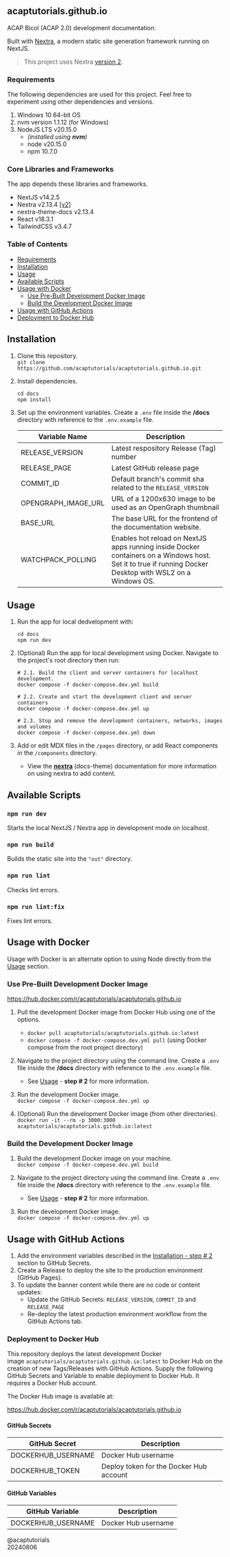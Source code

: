 ## acaptutorials.github.io

ACAP Bicol (ACAP 2.0) development documentation.

Built with [Nextra](https://nextra.site/), a modern static site generation framework running on NextJS.

> This project uses Nextra [version 2](https://nextra-v2-oe0zrpzjp-shud.vercel.app/).

### Requirements

The following dependencies are used for this project. Feel free to experiment using other dependencies and versions.

1. Windows 10 64-bit OS
2. nvm version 1.1.12 (for Windows)
3. NodeJS LTS v20.15.0
   - _(installed using **nvm**)_
   - node v20.15.0
   - npm 10.7.0

### Core Libraries and Frameworks

The app depends these libraries and frameworks.

- NextJS v14.2.5
- Nextra v2.13.4 [[v2]](https://nextra-v2-oe0zrpzjp-shud.vercel.app/)
- nextra-theme-docs v2.13.4
- React v18.3.1
- TailwindCSS v3.4.7

### Table of Contents

- [Requirements](#requirements)
- [Installation](#installation)
- [Usage](#usage)
- [Available Scripts](#available-scripts)
- [Usage with Docker](#usage-with-docker)
   - [Use Pre-Built Development Docker Image](#use-pre-Built-development-docker-image)
   - [Build the Development Docker Image](#build-the-development-docker-image)
- [Usage with GitHub Actions](#usage-with-gitHub-actions)
- [Deployment to Docker Hub](#deployment-to-docker-hub)

## Installation

1. Clone this repository.<br>
`git clone https://github.com/acaptutorials/acaptutorials.github.io.git`

2. Install dependencies.<br>
   ```
   cd docs
   npm install
   ```
3. Set up the environment variables. Create a `.env` file inside the **/docs** directory with reference to the `.env.example` file.

   | Variable Name | Description |
   | --- | --- |
   | RELEASE_VERSION | Latest respository Release (Tag) number |
   | RELEASE_PAGE | Latest GitHub release page |
   | COMMIT_ID | Default branch's commit sha related to the `RELEASE_VERSION` |
   | OPENGRAPH_IMAGE_URL | URL of a 1200x630 image to be used as an OpenGraph thumbnail |
   | BASE_URL | The base URL for the frontend of the documentation website. |
   | WATCHPACK_POLLING | Enables hot reload on NextJS apps running inside Docker containers on a Windows host. Set it to true if running Docker Desktop with WSL2 on a Windows OS. |

## Usage

1. Run the app for local dedvelopment with:<br>
   ```
   cd docs
   npm run dev
   ```
2. (Optional) Run the app for local development using Docker. Navigate to the project's root directory then run:<br>
   ```
   # 2.1. Build the client and server containers for localhost development.
   docker compose -f docker-compose.dev.yml build

   # 2.2. Create and start the development client and server containers
   docker compose -f docker-compose.dev.yml up

   # 2.3. Stop and remove the development containers, networks, images and volumes
   docker compose -f docker-compose.dev.yml down
   ```

3. Add or edit MDX files in the `/pages` directory, or add React components in the `/components` directory.
   - View the [**nextra**](https://nextra.site/docs) (docs-theme) documentation for more information on using nextra to add content.


## Available Scripts

### `npm run dev`

Starts the local NextJS / Nextra app in development mode on localhost.

### `npm run build`

Builds the static site into the `"out"` directory.

### `npm run lint`

Checks lint errors.

### `npm run lint:fix`

Fixes lint errors.

## Usage with Docker

Usage with Docker is an alternate option to using Node directly from the [Usage](#usage) section.

### Use Pre-Built Development Docker Image

https://hub.docker.com/r/acaptutorials/acaptutorials.github.io

1. Pull the development Docker image from Docker Hub using one of the options.<br>
   - `docker pull acaptutorials/acaptutorials.github.io:latest`
   - `docker compose -f docker-compose.dev.yml pull` (using Docker compose from the root project directory)

2. Navigate to the project directory using the command line. Create a `.env` file inside the **/docs** directory with reference to the `.env.example` file.
   - See [Usage](#usage) - **step # 2** for more information.

3. Run the development Docker image.<br>
`docker compose -f docker-compose.dev.yml up`

4. (Optional) Run the development Docker image (from other directories).<br>
`docker run -it --rm -p 3000:3000 acaptutorials/acaptutorials.github.io:latest`

### Build the Development Docker Image

1. Build the development Docker image on your machine.<br>
`docker compose -f docker-compose.dev.yml build`

2. Navigate to the project directory using the command line. Create a `.env` file inside the **/docs** directory with reference to the `.env.example` file.
   - See [Usage](#usage) - **step # 2** for more information.

3. Run the development Docker image.<br>
`docker compose -f docker-compose.dev.yml up`

## Usage with GitHub Actions

1. Add the environment variables described in the [Installation - step # 2](#installation) section to GitHub Secrets.
2. Create a Release to deploy the site to the production environment (GitHub Pages).
3. To update the banner content while there are no code or content updates:
   - Update the GitHub Secrets: `RELEASE_VERSION`, `COMMIT_ID` and `RELEASE_PAGE`
   - Re-deploy the latest production environment workflow from the GitHub Actions tab.

### Deployment to Docker Hub

This repository deploys the latest development Docker image `acaptutorials/acaptutorials.github.io:latest` to Docker Hub on the creation of new Tags/Releases with GitHub Actions. Supply the following GitHub Secrets and Variable to enable deployment to Docker Hub. It requires a Docker Hub account.

The Docker Hub image is available at:

https://hub.docker.com/r/acaptutorials/acaptutorials.github.io

#### GitHub Secrets

| GitHub Secret | Description |
| --- | --- |
| DOCKERHUB_USERNAME | Docker Hub username |
| DOCKERHUB_TOKEN | Deploy token for the Docker Hub account |

#### GitHub Variables

| GitHub Variable | Description |
| --- | --- |
| DOCKERHUB_USERNAME | Docker Hub username |

@acaptutorials<br>
20240806
